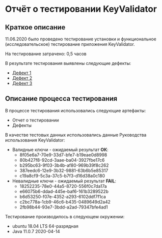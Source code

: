 # Отчёт о тестировании KeyValidator

## Краткое описание

11.06.2020 было проведено тестирование установки и функциональное (исследовательское) тестирование приложения KeyValidator.

На тестирование затрачено: 0,5 часов

В результате тестирования выявлены следующие дефекты:
* [Дефект 1](https://github.com/EvgeniaTru/KeyValidator_testing/issues/1)
* [Дефект 2](https://github.com/EvgeniaTru/KeyValidator_testing/issues/2)
* [Дефект 3](https://github.com/EvgeniaTru/KeyValidator_testing/issues/3)

## Описание процесса тестирования

В процессе тестирования использовались следующие артефакты:
* Отчет о тестировании 
* Дефекты


В качестве тестовых данных использовались данные Руководства использования KeyValidator:
* Валидные ключи - ожидаемый результат **ОК**: 
  * 8f05e6a7-70e9-33d7-bfe7-b19eae0d8998
  * 80b427f8-92cd-3aae-ba04-3927fbe17c6
  * b295bc63-9f03-3b4b-af80-969b39f8c262
  * 387eedc6-12e9-3b32-9881-63b6b5e85317
  * c19a8cf9-5c3a-37c5-b7f3-d16d38a0c180
* Невалидные ключи - ожидаемый результат **FAIL**:
  * 18252235-78e0-44a5-8720-556f0c7da17a
  * e66075b6-ddad-445e-baf6-161b3289522b
  * b6d53250-f07e-4352-a293-6102ddf7f1ca
  * c2bc778a-1cb9-46c6-b435-0489649d2a42
  * 2fb98b44-93e7-3bdd-a2ad-79347bfe4ad1


Тестирование производилось в следующем окружении:
* ubuntu 18.04 LTS 64-разрядная
* Java 11.0.7 2020-04-14


